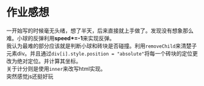 # 作业感想  
一开始写的时候毫无头绪，想了半天，后来直接就上手做了。发现没有想象那么难。小球的反弹利用**speed*=-1**来实现反弹。  
我认为最难的部分应该就是判断小球和砖块是否碰撞。利用```removeChild```来清楚子元素div。并且通过```div[i].style.position = "absolute"```将每一个砖块的定位更改为绝对定位。并计算其坐标。  
关于计分则是使用```inner```来改写html实现。  
突然感觉js还挺好玩